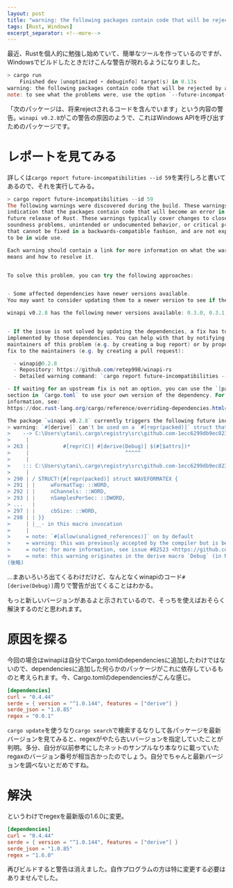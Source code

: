 ```yaml
---
layout: post
title: "warning: the following packages contain code that will be rejected by a future version of Rust"
tags: [Rust, Windows]
excerpt_separator: <!--more-->
---
```


最近、Rustを個人的に勉強し始めていて、簡単なツールを作っているのですが、Windowsでビルドしたときだけこんな警告が現れるようになりました。

<!--more-->  

```powershell
> cargo run
    Finished dev [unoptimized + debuginfo] target(s) in 0.13s
warning: the following packages contain code that will be rejected by a future version of Rust: winapi v0.2.8
note: to see what the problems were, use the option `--future-incompat-report`, or run `cargo report future-incompatibilities --id 59`
```

「次のパッケージは、将来rejectされるコードを含んでいます」という内容の警告。``winapi v0.2.8``がこの警告の原因のようで、これはWindows APIを呼び出すためのパッケージです。

# レポートを見てみる

詳しくは``cargo report future-incompatibilities --id 59``を実行しろと書いてあるので、それを実行してみる。

```powershell
> cargo report future-incompatibilities --id 59
The following warnings were discovered during the build. These warnings are an
indication that the packages contain code that will become an error in a
future release of Rust. These warnings typically cover changes to close
soundness problems, unintended or undocumented behavior, or critical problems
that cannot be fixed in a backwards-compatible fashion, and are not expected
to be in wide use.

Each warning should contain a link for more information on what the warning
means and how to resolve it.


To solve this problem, you can try the following approaches:


- Some affected dependencies have newer versions available.
You may want to consider updating them to a newer version to see if the issue has been fixed.

winapi v0.2.8 has the following newer versions available: 0.3.0, 0.3.1, 0.3.2, 0.3.3, 0.3.4, 0.3.5, 0.3.6, 0.3.7, 0.3.8, 0.3.9


- If the issue is not solved by updating the dependencies, a fix has to be
implemented by those dependencies. You can help with that by notifying the
maintainers of this problem (e.g. by creating a bug report) or by proposing a
fix to the maintainers (e.g. by creating a pull request):

  - winapi@0.2.8
  - Repository: https://github.com/retep998/winapi-rs
  - Detailed warning command: `cargo report future-incompatibilities --id 59 --package winapi@0.2.8`

- If waiting for an upstream fix is not an option, you can use the `[patch]`
section in `Cargo.toml` to use your own version of the dependency. For more
information, see:
https://doc.rust-lang.org/cargo/reference/overriding-dependencies.html#the-patch-section

The package `winapi v0.2.8` currently triggers the following future incompatibility lints:
> warning: `#[derive]` can't be used on a `#[repr(packed)]` struct that does not derive Copy (error E0133)
>    --> C:\Users\ytani\.cargo\registry\src\github.com-1ecc6299db9ec823\winapi-0.2.8\src\macros.rs:263:29
>     |
> 263 |           #[repr(C)] #[derive(Debug)] $(#[$attrs])*
>     |                               ^^^^^
>     |
>    ::: C:\Users\ytani\.cargo\registry\src\github.com-1ecc6299db9ec823\winapi-0.2.8\src\mmreg.rs:290:1
>     |
> 290 | / STRUCT!{#[repr(packed)] struct WAVEFORMATEX {
> 291 | |     wFormatTag: ::WORD,
> 292 | |     nChannels: ::WORD,
> 293 | |     nSamplesPerSec: ::DWORD,
> ...   |
> 297 | |     cbSize: ::WORD,
> 298 | | }}
>     | |__- in this macro invocation
>     |
>     = note: `#[allow(unaligned_references)]` on by default
>     = warning: this was previously accepted by the compiler but is being phased out; it will become a hard error in a future release!
>     = note: for more information, see issue #82523 <https://github.com/rust-lang/rust/issues/82523>
>     = note: this warning originates in the derive macro `Debug` (in Nightly builds, run with -Z macro-backtrace for more info)
(後略)
```

…まあいろいろ出てくるわけだけど、なんとなくwinapiのコード``#[derive(Debug)]``周りで警告が出てくることはわかる。  

もっと新しいバージョンがあるよと示されているので、そっちを使えばおそらく解決するのだと思われます。  

# 原因を探る

今回の場合はwinapiは自分でCargo.tomlのdependenciesに追加したわけではないので、dependenciesに追加した何らかのパッケージがこれに依存しているものと考えられます。今、Cargo.tomlのdependenciesがこんな感じ。

```toml
[dependencies]
curl = "0.4.44"
serde = { version = "^1.0.144", features = ["derive"] }
serde_json = "1.0.85"
regex = "0.0.1"
```

``cargo update``を使うなり``cargo search``で検索するなりして各パッケージを最新バージョンを見てみると、regexがやたら古いバージョンを指定していたことが判明。多分、自分が以前参考にしたネットのサンプルなり本なりに載っていたregaxのバージョン番号が相当古かったのでしょう。自分でちゃんと最新バージョンを調べないとだめですね。  

# 解決

というわけでregexを最新版の1.6.0に変更。  

```toml
[dependencies]
curl = "0.4.44"
serde = { version = "^1.0.144", features = ["derive"] }
serde_json = "1.0.85"
regex = "1.6.0"
```

再びビルドすると警告は消えました。自作プログラムの方は特に変更する必要はありませんでした。
